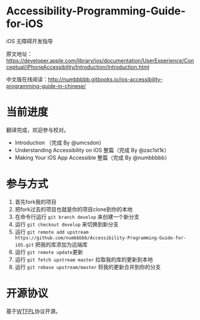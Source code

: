 Accessibility-Programming-Guide-for-iOS
=======================================

iOS 无障碍开发指导

原文地址：https://developer.apple.com/library/ios/documentation/UserExperience/Conceptual/iPhoneAccessibility/Introduction/Introduction.html

中文版在线阅读：http://numbbbbb.gitbooks.io/ios-accessibility-programming-guide-in-chinese/

# 当前进度

翻译完成，欢迎参与校对。

* Introduction （完成 By @umcsdon）
* Understanding Accessibility on iOS 整篇（完成 By @zac1st1k）
* Making Your iOS App Accessible 整篇（完成 By @numbbbbb）

# 参与方式

1. 首先fork我的项目
2. 把fork过去的项目也就是你的项目clone到你的本地
3. 在命令行运行 `git branch develop` 来创建一个新分支
4. 运行 `git checkout develop` 来切换到新分支
5. 运行 `git remote add upstream https://github.com/numbbbbb/Accessibility-Programming-Guide-for-iOS.git` 把我的库添加为远端库
6. 运行 `git remote update`更新
7. 运行 `git fetch upstream master` 拉取我的库的更新到本地
8. 运行 `git rebase upstream/master` 将我的更新合并到你的分支

# 开源协议

基于[WTFPL](http://en.wikipedia.org/wiki/WTFPL)协议开源。
